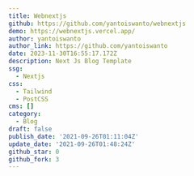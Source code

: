 ```yaml
---
title: Webnextjs
github: https://github.com/yantoiswanto/webnextjs
demo: https://webnextjs.vercel.app/
author: yantoiswanto
author_link: https://github.com/yantoiswanto
date: 2023-11-30T16:55:17.172Z
description: Next Js Blog Template
ssg:
  - Nextjs
css:
  - Tailwind
  - PostCSS
cms: []
category:
  - Blog
draft: false
publish_date: '2021-09-26T01:11:04Z'
update_date: '2021-09-26T01:48:24Z'
github_star: 0
github_fork: 3
---
```

